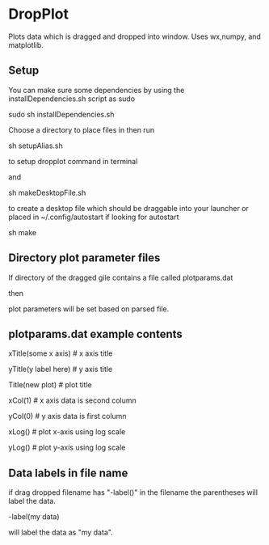 DropPlot
==========

Plots data which is dragged and dropped into window. Uses wx,numpy, and matplotlib.

Setup 
------
You can make sure some dependencies by using the installDependencies.sh script as sudo

sudo sh installDependencies.sh

Choose a directory to place files in then run

sh setupAlias.sh

to setup dropplot command in terminal

and

sh makeDesktopFile.sh

to create a desktop file which should be draggable into your launcher or placed in ~/.config/autostart if looking for autostart 

sh make

Directory plot parameter files 
------
If directory of the dragged gile contains a file called plotparams.dat 

then 

plot parameters will be set based on parsed file.

plotparams.dat example contents
------
xTitle(some x axis) # x axis title

yTitle(y label here) # y axis title

Title(new plot) # plot title

xCol(1) # x axis data is second column

yCol(0) # y axis data is first column

xLog() # plot x-axis using log scale

yLog() # plot y-axis using log scale


Data labels in file name
------

if drag dropped filename has "-label()" in the filename the parentheses will label the data.

-label(my data)

will label the data as "my data".
